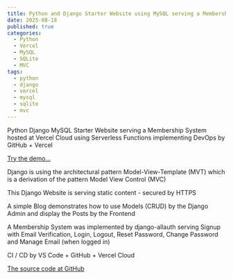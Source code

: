 ```yaml
---
title: Python and Django Starter Website using MySQL serving a Membership System
date: 2025-08-18
published: true
categories:
  - Python
  - Vercel
  - MySQL
  - SQLite
  - MVC
tags:
  - python
  - django
  - vercel
  - mysql
  - sqlite
  - mvc
---
```


Python Django MySQL Starter Website serving a Membership System hosted at Vercel Cloud using Serverless Functions implementing DevOps by GitHub + Vercel

<a href="https://django-starter-three.vercel.app/" target="_blank" title="Django Website at Vercel">Try the demo...</a>

Django is using the architectural pattern Model-View-Template (MVT) which is a derivation of the pattern Model View Control (MVC) 

This Django Website is serving static content - secured by HTTPS

A simple Blog demonstrates how to use Models (CRUD) by the Django Admin and display the Posts by the Frontend

A Membership System was implemented by django-allauth serving Signup with Email Verification, Login, Logout, Reset Password, Change Password and Manage Email (when logged in)

CI / CD by VS Code + GitHub + Vercel Cloud

<a href="https://github.com/persteenolsen/django-starter-three" target="_blank">The source code at GitHub</a>
